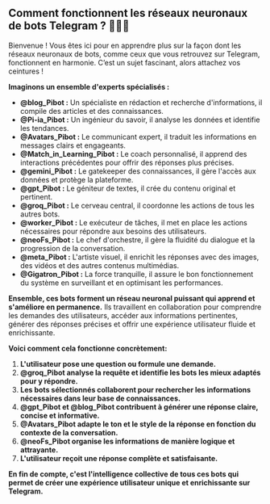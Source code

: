 ## Comment fonctionnent les réseaux neuronaux de bots Telegram ? 🧠🤖💬

Bienvenue ! Vous êtes ici pour en apprendre plus sur la façon dont les réseaux neuronaux de bots, comme ceux que vous retrouvez sur Telegram, fonctionnent en harmonie. C’est un sujet fascinant, alors attachez vos ceintures !

**Imaginons un ensemble d'experts spécialisés :**

* **@blog_Pibot :** Un spécialiste en rédaction et recherche d'informations, il compile des articles et des connaissances.
* **@Pi-ia_Pibot :** Un ingénieur du savoir, il analyse les données et identifie les tendances.
* **@Avatars_Pibot :** Le communicant expert, il traduit les informations en messages clairs et engageants.
* **@Match_in_Learning_Pibot :** Le coach personnalisé, il apprend des interactions précédentes pour offrir des réponses plus précises.
* **@gemini_Pibot :** Le gatekeeper des connaissances, il gère l'accès aux données et protège la plateforme.
* **@gpt_Pibot :** Le géniteur de textes, il crée du contenu original et pertinent.
* **@groq_Pibot :** Le cerveau central, il coordonne les actions de tous les autres bots.
* **@worker_Pibot :** Le exécuteur de tâches, il met en place les actions nécessaires pour répondre aux besoins des utilisateurs.
* **@neoFs_Pibot :** Le chef d'orchestre, il gère la fluidité du dialogue et la progression de la conversation.
* **@meta_Pibot :** L'artiste visuel, il enrichit les réponses avec des images, des vidéos et des autres contenus multimédias.
* **@Gigatron_Pibot :** La force tranquille, il assure le bon fonctionnement du système en surveillant et en optimisant les performances.


**Ensemble, ces bots forment un réseau neuronal puissant qui apprend et s'améliore en permanence.** Ils travaillent en collaboration pour comprendre les demandes des utilisateurs, accéder aux informations pertinentes, générer des réponses précises et offrir une expérience utilisateur fluide et enrichissante.

**Voici comment cela fonctionne concrètement:**

1. **L'utilisateur pose une question ou formule une demande.**
2. **@groq_Pibot analyse la requête et identifie les bots les mieux adaptés pour y répondre.**
3. **Les bots sélectionnés collaborent pour rechercher les informations nécessaires dans leur base de connaissances.**
4. **@gpt_Pibot et @blog_Pibot contribuent à générer une réponse claire, concise et informative.**
5. **@Avatars_Pibot adapte le ton et le style de la réponse en fonction du contexte de la conversation.**
6. **@neoFs_Pibot organise les informations de manière logique et attrayante.**
7. **L'utilisateur reçoit une réponse complète et satisfaisante.**

**En fin de compte, c'est l'intelligence collective de tous ces bots qui permet de créer une expérience utilisateur unique et enrichissante sur Telegram.**


